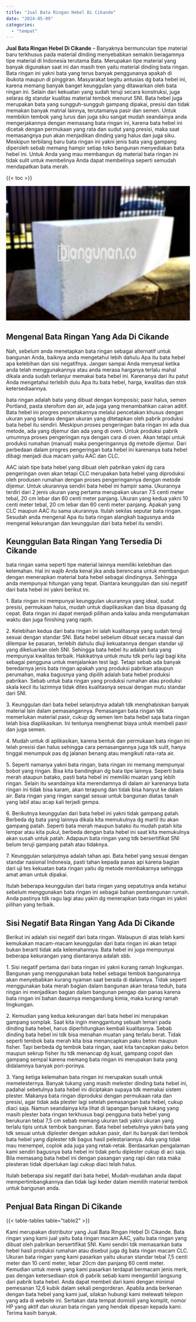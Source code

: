 ```yaml
---
title: "Jual Bata Ringan Hebel Di Cikande"
date: "2024-05-09"
categories: 
  - "tempat"
---
```


**Jual Bata Ringan Hebel Di Cikande** – Banyaknya bermunculan tipe material baru terkhusus pada material dinding menyebabkan semakin beragamnya tipe material di Indonesia terutama Bata. Merupakan tipe material yang banyak digunakan saat ini dan masih tren yaitu material dinding bata ringan. Bata ringan ini yakni bata yang terus banyak penggunanya apakah di ibukota maupun di pinggiran. Masyarakat begitu antusias dg bata hebel ini, karena memang banyak banget keunggulan yang ditawarkan oleh bata ringan ini. Selain dari kekuatan yang sudah teruji secara konstruksi, juga selaras dg standar kualitas material tembok menurut SNI. Bata hebel juga merupakan bata yang sungguh-sungguh gampang dipakai, presisi dan tidak memakan banyak matrial lainnya, terutamanya pasir dan semen. Untuk membikin tembok yang lurus dan juga siku sangat mudah seandainya anda mengerjakannya dengan memasang bata ringan ini, karena bata hebel ini dicetak dengan permukaan yang rata dan sudut yang presisi, maka saat memasangnya pun akan menjadikan dinding yang halus dan juga siku. Meskipun terbilang baru bata ringan ini yakni jenis bata yang gampang diperoleh sebab memang hampir setiap toko bangunan menyediakan bata hebel ini. Untuk Anda yang mau membangun dg material bata ringan ini tidak sulit untuk membelinya Anda dapat membelinya seperti semudah mendapatkan bata merah.

{{< toc >}}

![Jual Bata Ringan Hebel Di Cikande](/images/jual-hebel-murah-09.png)

## Mengenal Bata Ringan Yang Ada Di Cikande

Nah, sebelum anda menetapkan bata ringan sebagai alternatif untuk bangunan Anda, baiknya anda mengetahui lebih dahulu Apa itu bata hebel apa kelebihan dan sisi negatifnya. Jangan sampai Anda menyesal ketika anda telah menggunakannya atau anda merasa harganya terlalu mahal dikala anda sudah terlanjur memakai bata hebel ini. Karenanya dari itu patut Anda mengetahui terlebih dulu Apa itu bata hebel, harga, kwalitas dan stok ketersediaannya.

bata ringan adalah bata yang dibuat dengan komposisi; pasir halus, semen Portland, pasta sterofom dan air, ada juga yang menambahkan cairan aditif. Bata hebel ini progres pencetakannya melalui pencetakan khusus dengan ukuran yang selaras dengan ukuran yang ditetapkan oleh pabrik produksi bata hebel itu sendiri. Meskipun proses pengeringan bata ringan ini ada dua metode, ada yang dijemur dan ada yang di oven. Untuk produksi pabrik umumnya proses pengeringan nya dengan cara di oven. Akan tetapi untuk produksi rumahan (manual) maka pengeringannya dg metode dijemur. Dari perbedaan dalam progres pengeringan bata hebel ini karenanya bata hebel dibagi menjadi dua macam yaitu AAC dan CLC.

AAC ialah tipe bata hebel yang dibuat oleh pabrikan yakni dg cara pengeringan oven akan tetapi CLC merupakan bata hebel yang diproduksi oleh produsen rumahan dengan proses pengeringannya dengan metode dijemur. Untuk ukurannya sendiri bata hebel ini hampir sama. Ukurannya terdiri dari 2 jenis ukuran yang pertama merupakan ukuran 7.5 centi meter tebal, 20 cm lebar dan 60 centi meter panjang. Ukuran yang kedua yakni 10 centi meter tebal, 20 cm lebar dan 60 centi meter panjang. Apakah yang CLC maupun AAC itu sama ukurannya. Itulah sekilas seputar bata ringan. Sesudah anda mengenal Apa itu bata ringan alangkah bagusnya anda mengenal kekurangan dan keunggulan dari bata hebel itu sendiri.

## Keunggulan Bata Ringan Yang Tersedia Di Cikande

bata ringan sama seperti tipe material lainnya memiliki kelebihan dan kelemahan. Hal ini wajib Anda kenal jika anda berencana untuk membangun dengan menerapkan material bata hebel sebagai dindingnya. Sehingga anda mempunyai hitungan yang tepat. Diantara keunggulan dan sisi negatif dari bata hebel ini yakni berikut ini.

1\. Bata ringan ini mempunyai keunggulan ukurannya yang ideal, sudut presisi, permukaan halus, mudah untuk diaplikasikan dan bisa dipasang dg cepat. Bata ringan ini dapat menjadi pilihan anda kalau anda mengutamakan waktu dan juga finishing yang rapih.

2\. Kelebihan kedua dari bata ringan ini ialah kualitasnya yang sudah teruji sesuai dengan standar SNI. Bata hebel sebelum dibuat secara massal dan dilempar ke pasaran, terlebih dahulu diuji kekuatannya dengan standar uji yang dikeluarkan oleh SNI. Sehingga bata hebel itu adalah bata yang mempunyai kwalitas terbaik. Hakikatnya untuk mutu tdk perlu lagi bagi kita sebagai pengguna untuk menjalankan test lagi. Tetapi sebab ada banyak beredarnya jenis bata ringan apakah yang produksi pabrikan ataupun perumahan, maka bagusnya yang dipilih adalah bata hebel produksi pabrikan. Sebab untuk bata ringan yang produksi rumahan atau produksi skala kecil itu lazimnya tidak dites kualitasnya sesuai dengan mutu standar dari SNI.

3\. Keunggulan dari bata hebel selanjutnya adalah tdk menghabiskan banyak material lain dalam pemasangannya. Pemasangan bata ringan tdk memerlukan material pasir, cukup dg semen lem bata hebel saja bata ringan telah bisa diaplikasikan. Ini tentunya menghemat biaya untuk membeli pasir dan juga semen.

4\. Mudah untuk di aplikasikan, karena bentuk dan permukaan bata ringan ini telah presisi dan halus sehingga cara pemasangannya juga tdk sulit, hanya tinggal menumpuk pas dg jalanan benang atau mengikuti rata-rata air.

5\. Seperti namanya yakni bata ringan, bata ringan ini memang mempunyai bobot yang ringan. Bisa kita bandingkan dg bata tipe lainnya. Seperti bata merah ataupun batako, pasti bata hebel ini memiliki muatan yang lebih ringan. Selain itu seandainya kita merendamnya di dalam air karenanya bata ringan ini tidak bisa karam, akan terapung dan tidak bisa hanyut ke dalam air. Bata ringan yang ringan sangat sesuai untuk bangunan diatas tanah yang labil atau acap kali terjadi gempa.

6\. Berikutnya keunggulan dari bata hebel ini yakni tidak gampang patah. Berbeda dg bata yang lainnya dikala kita memukulnya dg martil itu akan gampang patah. Seperti bata merah maupun batako itu mudah patah kita lempar atau kita pukul, berbeda dengan bata hebel ini saat kita memukulnya akan susah untuk patah. Adapaun bata ringan yang tdk bersertifikat SNI belum teruji gampang patah atau tidaknya.

7\. Keunggulan selanjutnya adalah tahan api. Bata hebel yang sesuai dengan standar nasional Indonesia, pasti tahan kepada panas api karena bagian dari uji tes kekuatan bata ringan yaitu dg metode membakarnya sehingga amat aman untuk dipakai.

Itulah beberapa keunggulan dari bata ringan yang sepatutnya anda ketahui sebelum menggunakan bata ringan ini sebagai bahan pembangunan rumah. Anda pastinya tdk ragu lagi atau yakin dg menerapkan bata ringan ini yakni pilihan yang terbaik.

## Sisi Negatif Bata Ringan Yang Ada Di Cikande

Berikut ini adalah sisi negatif dari bata ringan. Walaupun di atas telah kami kemukakan macam-macam keunggulan dari bata ringan ini akan tetapi bukan berarti tidak ada kelemahannya. Bata hebel ini juga mempunyai beberapa kekurangan yang diantaranya adalah sbb.

1\. Sisi negatif pertama dari bata ringan ini yakni kurang ramah lingkungan. Bangunan yang menggunakan bata hebel sebagai tembok bangunannya akan menyebabkan kurang nyaman saat berada di dalamnya. Tidak seperti menggunakan bata merah bagian dalam bangunan akan terasa teduh, bata ringan ini menjadikan bagian dalam bangunan pengap dan panas karena bata ringan ini bahan dasarnya mengandung kimia, maka kurang ramah lingkungan.

2\. Kemudian yang kedua kekurangan dari bata hebel ini merupakan gampang somplak. Saat kita ingin menggantung sebuah lemari pada dinding bata hebel, harus diperhitungkan kembali kualitasnya. Sebab dinding bata hebel ini tdk bisa menahan muatan yang terlalu berat. Tidak seperti tembok bata merah kita bisa menancapkan paku beton maupun fisher. Tapi berbeda dg tembok bata ringan, saat kita tancapkan paku beton maupun sekrup fisher itu tdk menancap dg kuat, gampang copot dan gampang sempal karena memang bata ringan ini merupakan bata yang didalamnya banyak pori-porinya.

3\. Yang ketiga kelemahan bata ringan ini merupakan susah untuk memelesternya. Banyak tukang yang masih melester dinding bata hebel ini, padahal sebetulnya bata hebel ini diciptakan supaya tdk memakai sistem plester. Makanya bata ringan diproduksi dengan permukaan rata dan presisi, agar tidak ada plester lagi setelah pemasangan bata hebel, cukup diaci saja. Namun seandainya kita lihat di lapangan banyak tukang yang masih plester bata ringan terkhusus bagi pengguna bata hebel yang berukuran tebal 7,5 cm sebab memang ukuran tadi yakni ukuran yang terlalu tipis untuk tembok bangunan. Bata hebel sebetulnya yakni bata yang tdk sesuai untuk diplester dengan adukan pasir, dari itu banyak dari tembok bata hebel yang diplester tdk bagus hasil pelestariannya. Ada yang tidak mau menempel, coplok ada juga yang retak-retak. Berdasarkan pengalaman kami sendiri bagusnya bata hebel ini tidak perlu diplester cukup di aci saja. Bila memasang bata hebel ini dengan pasangan yang rapi dan rata maka plesteran tidak diperlukan lagi cukup diaci telah halus.

Itulah beberapa sisi negatif dari bata hebel, Mudah-mudahan anda dapat mempertimbangkannya dan tidak lagi keder dalam memilih material tembok untuk bangunan anda.

## Penjual Bata Ringan Di Cikande

{{< table-tables table="table2" >}}

Kami merupakan distributor yang Jual Bata Ringan Hebel Di Cikande. Bata ringan yang kami jual yaitu bata ringan macam AAC, yaitu bata ringan yang dibuat oleh pabrikan bersertifikat SNI. Kami sendiri tdk memasarkan bata hebel hasil produksi rumahan atau disebut juga dg bata ringan macam CLC. Ukuran bata ringan yang kami pasarkan yaitu ukuran standar tebal 7,5 centi meter dan 10 centi meter, lebar 20cm dan panjang 60 centi meter. Kemudian untuk merek yang kami pasarkan terdapat bermacam jenis merk, pas dengan ketersediaan stok di pabrik sebab kami mengambil langsung dari pabrik bata hebel. Anda dapat membeli dari kami dengan minimal pemesanan 12,6 kubik dalam sekali pengorderan. Apabila anda berkenan dengan bata hebel yang kami jual, silakan hubungi kami melewati telepon yang ada di website ini. Sertakan data tempat domisili yang komplit, nomor HP yang aktif dan ukuran bata ringan yang hendak dipesan kepada kami. Terima kasih banyak.
